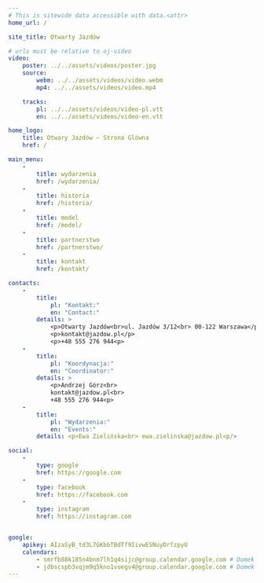 ```yaml
---
# This is sitewide data accessible with data.<attr>
home_url: /

site_title: Otwarty Jazdów

# urls must be relative to oj-video
video:
    poster: ../../assets/videos/poster.jpg
    source:
        webm: ../../assets/videos/video.webm
        mp4: ../../assets/videos/video.mp4

    tracks:
        pl: ../../assets/videos/video-pl.vtt
        en: ../../assets/videos/video-en.vtt

home_logo:
    title: Otwary Jazdów – Strona Glówna
    href: /

main_menu:
    -
        title: wydarzenia
        href: /wydarzenia/
    -
        title: historia
        href: /historia/
    -
        title: model
        href: /model/
    -
        title: partnerstwo
        href: /partnerstwo/
    -
        title: kontakt
        href: /kontakt/

contacts:
    -
        title:
            pl: "Kontakt:"
            en: "Contact:"
        details: >
            <p>Otwarty Jazdów<br>ul. Jazdów 3/12<br> 00-122 Warszawa</p>
            <p>kontakt@jazdow.pl</p>
            <p>+48 555 276 944<p>
    -
        title:
            pl: "Koordynacja:"
            en: "Coordinator:"
        details: >
            <p>Andrzej Górz<br>
            kontakt@jazdow.pl<br>
            +48 555 276 944<p>
    -
        title:
            pl: "Wydarzenia:"
            en: "Events:"
        details: <p>Ewa Zielińska<br> ewa.zielinska@jazdow.pl<p/>

social:
    -
        type: google
        href: https://google.com
    -
        type: facebook
        href: https://facebook.com
    -
        type: instagram
        href: https://instagram.com


google:
    apikey: AIzaSyB_td3L7GKbbTBdTf9IivwESNuyDrfzpyU
    calendars:
        - smrfb88k185n4bnm7lh1q4sijc@group.calendar.google.com # Domek A
        - jdbscspb3vqjm9q5kno1vuegv4@group.calendar.google.com # Domek B
---
```

